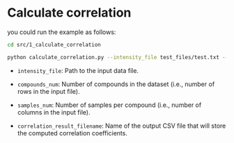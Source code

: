 # Calculate correlation

you could run the example as follows:

```sh
cd src/1_calculate_correlation

python calculate_correlation.py --intensity_file test_files/test.txt --compounds_num 14 --samples_num 98 --correlation_result_filename correlation_results.csv
```

- `intensity_file`: Path to the input data file. 

- `compounds_num`: Number of compounds in the dataset (i.e., number of rows in the input file).

- `samples_num`: Number of samples per compound (i.e., number of columns in the input file).

- `correlation_result_filename`: Name of the output CSV file that will store the computed correlation coefficients.
